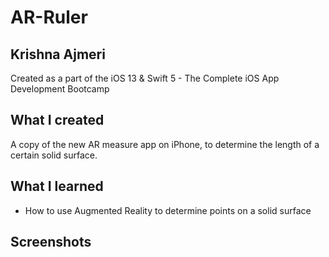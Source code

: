 # AR-Ruler

## Krishna Ajmeri

Created as a part of the iOS 13 & Swift 5 - The Complete iOS App Development Bootcamp

## What I created

A copy of the new AR measure app on iPhone, to determine the length of a certain solid surface.


## What I learned

* How to use Augmented Reality to determine points on a solid surface

## Screenshots

